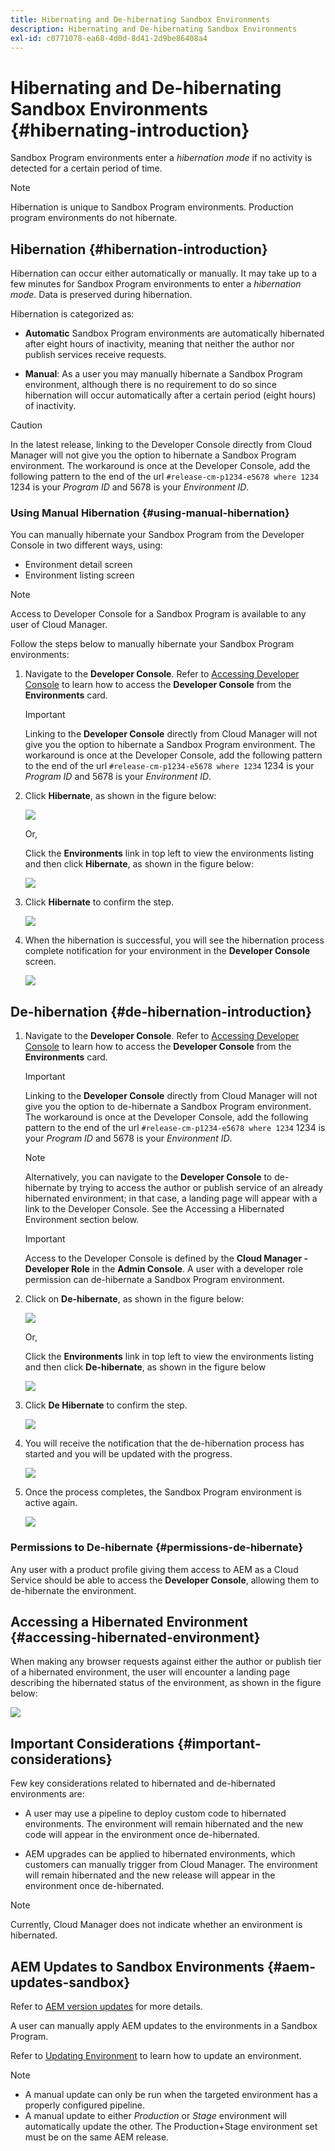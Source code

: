 ```yaml
---
title: Hibernating and De-hibernating Sandbox Environments 
description: Hibernating and De-hibernating Sandbox Environments
exl-id: c0771078-ea68-4d0d-8d41-2d9be86408a4
---
```

# Hibernating and De-hibernating Sandbox Environments {#hibernating-introduction}

Sandbox Program environments enter a *hibernation mode* if no activity is detected for a certain period of time.

>[!NOTE]
>Hibernation is unique to Sandbox Program environments. Production program environments do not hibernate.

## Hibernation {#hibernation-introduction}

Hibernation can occur either automatically or manually. It may take up to a few minutes for Sandbox Program environments to enter a *hibernation mode*. Data is preserved during hibernation.

Hibernation is categorized as:

* **Automatic**  Sandbox Program environments are automatically hibernated after eight hours of inactivity, meaning that neither the author nor publish services receive requests.

* **Manual**: As a user you may manually hibernate a Sandbox Program environment, although there is no requirement to do so since hibernation will occur automatically after a certain period (eight hours) of inactivity.

>[!CAUTION]
>In the latest release, linking to the Developer Console directly from Cloud Manager will not give you the option to hibernate a Sandbox Program environment. The workaround is once at the Developer Console, add the following pattern to the end of the url `#release-cm-p1234-e5678 where 1234` 1234 is your *Program ID* and 5678 is your *Environment ID*.

### Using Manual Hibernation {#using-manual-hibernation}

You can manually hibernate your Sandbox Program from the Developer Console in two different ways, using:

* Environment detail screen 
* Environment listing screen 

>[!NOTE]
>Access to Developer Console for a Sandbox Program is available to any user of Cloud Manager.

Follow the steps below to manually hibernate your Sandbox Program environments:

1. Navigate to the **Developer Console**. 
Refer to [Accessing Developer Console](/help/implementing/cloud-manager/manage-environments.md#accessing-developer-console) to learn how to access the **Developer Console** from the **Environments** card.
   >[!IMPORTANT]
   >Linking to the **Developer Console** directly from Cloud Manager will not give you the option to hibernate a Sandbox Program environment. The workaround is once at the Developer Console, add the following pattern to the end of the url `#release-cm-p1234-e5678 where 1234` 1234 is your *Program ID* and 5678 is your *Environment ID*.  

1. Click **Hibernate**, as shown in the figure below:

   ![](assets/hibernate-1.png)

   Or,

   Click the **Environments** link in top left to view the environments listing and then click **Hibernate**, as shown in the figure below:

   ![](assets/hibernate-1b.png)

1. Click **Hibernate** to confirm the step.

   ![](assets/hibernate-2.png)

1. When the hibernation is successful, you will see the hibernation process complete notification for your environment in the **Developer Console** screen.

   ![](assets/hibernate-4.png)


## De-hibernation {#de-hibernation-introduction}

1. Navigate to the **Developer Console**. 
Refer to [Accessing Developer Console](/help/implementing/cloud-manager/manage-environments.md#accessing-developer-console) to learn how to access the **Developer Console** from the **Environments** card.

   >[!IMPORTANT]
   >Linking to the **Developer Console** directly from Cloud Manager will not give you the option to de-hibernate a Sandbox Program environment. The workaround is once at the Developer Console, add the following pattern to the end of the url `#release-cm-p1234-e5678 where 1234` 1234 is your *Program ID* and 5678 is your *Environment ID*.

   >[!NOTE]
   >Alternatively, you can navigate to the **Developer Console** to de-hibernate by trying to access the author or publish service of an already hibernated environment; in that case, a landing page will appear with a link to the Developer Console. See the Accessing a Hibernated Environment section below.

   >[!IMPORTANT]
   >Access to the Developer Console is defined by the **Cloud Manager - Developer Role** in the **Admin Console**. A user with a developer role permission can de-hibernate a Sandbox Program environment.

1. Click on **De-hibernate**, as shown in the figure below:

    ![](assets/de-hibernation-img1.png)

    Or,

    Click the **Environments** link in top left to view the environments listing and then click **De-hibernate**, as shown in the figure below
 
    ![](assets/de-hibernate-1b.png)


1. Click **De Hibernate** to confirm the step.

   ![](assets/de-hibernation-img2.png)

1. You will receive the notification that the de-hibernation process has started and you will be updated with the progress.
   
   ![](assets/de-hibernation-img3.png)
   
1. Once the process completes, the Sandbox Program environment is active again.
 
   ![](assets/de-hibernation-img4.png)

### Permissions to De-hibernate {#permissions-de-hibernate}

Any user with a product profile giving them access to AEM as a Cloud Service should be able to access the **Developer Console**, allowing them to de-hibernate the environment. 

## Accessing a Hibernated Environment {#accessing-hibernated-environment}

When making any browser requests against either the author or publish tier of a hibernated environment, the user will encounter a landing page describing the hibernated status of the environment, as shown in the figure below:

![](assets/de-hibernation-img5.png)

## Important Considerations {#important-considerations}

Few key considerations related to hibernated and de-hibernated environments are:

* A user may use a pipeline to deploy custom code to hibernated environments. The environment will remain hibernated and the new code will appear in the environment once de-hibernated.

* AEM upgrades can be applied to hibernated environments, which customers can manually trigger from Cloud Manager. The environment will remain hibernated and the new release will appear in the environment once de-hibernated.

>[!NOTE]
>Currently, Cloud Manager does not indicate whether an environment is hibernated.

## AEM Updates to Sandbox Environments {#aem-updates-sandbox}

Refer to [AEM version updates](/help/implementing/deploying/aem-version-updates.md) for more details.

A user can manually apply AEM updates to the environments in a Sandbox Program.

Refer to [Updating Environment](/help/implementing/cloud-manager/manage-environments.md#updating-dev-environment) to learn how to update an environment.

>[!NOTE]
>* A manual update can only be run when the targeted environment has a properly configured pipeline. 
>* A manual update to either *Production* or *Stage* environment will automatically update the other. The Production+Stage environment set must be on the same AEM release.
